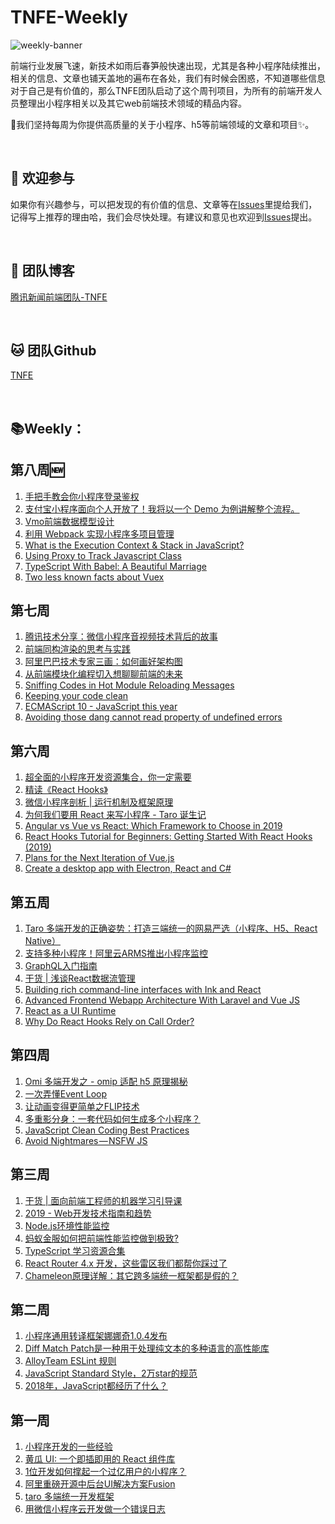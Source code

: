 # TNFE-Weekly

![weekly-banner](https://raw.githubusercontent.com/Tnfe/TNFE-Weekly/master/assets/weekly-banner.png "weekly-banner")

前端行业发展飞速，新技术如雨后春笋般快速出现，尤其是各种小程序陆续推出，相关的信息、文章也铺天盖地的遍布在各处，我们有时候会困惑，不知道哪些信息对于自己是有价值的，那么TNFE团队启动了这个周刊项目，为所有的前端开发人员整理出小程序相关以及其它web前端技术领域的精品内容。

:honeybee:我们坚持每周为你提供高质量的关于小程序、h5等前端领域的文章和项目:sparkles:。

<br />

##  :clap: 欢迎参与​

如果你有兴趣参与，可以把发现的有价值的信息、文章等在[Issues](https://github.com/Tnfe/TNFE-Weekly/issues)里提给我们，记得写上推荐的理由哈，我们会尽快处理。有建议和意见也欢迎到[Issues](https://github.com/Tnfe/TNFE-Weekly/issues)提出。

<br />

## :steam_locomotive: ​团队博客

[腾讯新闻前端团队-TNFE](https://segmentfault.com/blog/tnfe)

<br />

## :cat: 团队Github

[TNFE](https://github.com/Tnfe)

<br />

## :books: ​Weekly：

## 第八周:new:

1. [手把手教会你小程序登录鉴权](https://juejin.im/post/5ac9b72cf265da23906c486a)
2. [支付宝小程序面向个人开放了！我将以一个 Demo 为例讲解整个流程。](https://segmentfault.com/a/1190000018391272)
3. [Vmo前端数据模型设计](https://juejin.im/post/5c793a10e51d4506ce5b0918)
4. [利用 Webpack 实现小程序多项目管理](https://segmentfault.com/a/1190000018269045)
5. [What is the Execution Context & Stack in JavaScript?](http://davidshariff.com/blog/what-is-the-execution-context-in-javascript/#first-article)
6. [Using Proxy to Track Javascript Class](https://medium.com/front-end-weekly/using-proxy-to-track-javascript-class-50a33a6ccb)
7. [TypeScript With Babel: A Beautiful Marriage](https://iamturns.com/typescript-babel/)
8. [Two less known facts about Vuex](https://vuedose.tips/tips/8/)

## 第七周

1. [腾讯技术分享：微信小程序音视频技术背后的故事](https://www.jianshu.com/p/2cb90379ffd5)
2. [前端同构渲染的思考与实践](https://juejin.im/post/5c821dc45188257e1f2915b1)
3. [阿里巴巴技术专家三画：如何画好架构图](https://mp.weixin.qq.com/s/MZwTb3nINuRsOKy0mLNa_A)
4. [从前端模块化编程切入想聊聊前端的未来](https://juejin.im/post/5c82323ce51d453a5f22b281)
5. [Sniffing Codes in Hot Module Reloading Messages](https://blog.cal1.cn/post/Sniffing%20Codes%20in%20Hot%20Module%20Reloading%20Messages)
6. [Keeping your code clean](https://codeburst.io/keeping-your-code-clean-d30bcffd1a10)
7. [ECMAScript 10 - JavaScript this year](https://blog.larapulse.com/es-2015/ecmascript-10)
8. [Avoiding those dang cannot read property of undefined errors](https://css-tricks.com/%E2%80%8B%E2%80%8Bavoiding-those-dang-cannot-read-property-of-undefined-errors/)

## 第六周

1. [超全面的小程序开发资源集合，你一定需要](https://mp.weixin.qq.com/s/UgYiznqgZydZ7g6P86op6A)
2. [精读《React Hooks》](https://juejin.im/post/5be8d3def265da611a476231)
3. [微信小程序剖析 | 运行机制及框架原理](https://sdk.cn/news/5415)
4. [为何我们要用 React 来写小程序 - Taro 诞生记](https://aotu.io/notes/2018/06/25/the-birth-of-taro/index.html)
5. [Angular vs Vue vs React: Which Framework to Choose in 2019](https://www.codeinwp.com/blog/angular-vs-vue-vs-react/)
6. [React Hooks Tutorial for Beginners: Getting Started With React Hooks (2019)](https://www.valentinog.com/blog/hooks/)
7. [Plans for the Next Iteration of Vue.js](https://medium.com/the-vue-point/plans-for-the-next-iteration-of-vue-js-777ffea6fabf)
8. [Create a desktop app with Electron, React and C#](https://morioh.com/p/0222de07e2e2/create-a-desktop-app-with-electron-react-and-c)

## 第五周

1. [Taro 多端开发的正确姿势：打造三端统一的网易严选（小程序、H5、React Native）](https://mp.weixin.qq.com/s/zZYQHNS3fBH_PpcNF8T1aQ)
2. [支持多种小程序！阿里云ARMS推出小程序监控](https://mp.weixin.qq.com/s/HkSzum3JoK8K7HNivNw6_g)
3. [GraphQL入门指南](https://mp.weixin.qq.com/s/Cx3xxPbqhb_Zx7mjyS3Tyg)
4. [干货 | 浅谈React数据流管理](https://mp.weixin.qq.com/s/ii6H6mhe2OAUf7RquVxN8g)
5. [Building rich command-line interfaces with Ink and React](https://vadimdemedes.com/posts/building-rich-command-line-interfaces-with-ink-and-react)
6. [Advanced Frontend Webapp Architecture With Laravel and Vue JS](https://morioh.com/p/37e58768c22e/advanced-frontend-webapp-architecture-with-laravel-and-vue-js)
7. [React as a UI Runtime](https://overreacted.io/react-as-a-ui-runtime/)
8. [Why Do React Hooks Rely on Call Order?](https://overreacted.io/why-do-hooks-rely-on-call-order/)

## 第四周

1. [Omi 多端开发之 - omip 适配 h5 原理揭秘](https://developers.weixin.qq.com/community/develop/article/doc/0002c4a1ba83684b8d380800756c13?from=groupmessage&isappinstalled=0)
2. [一次弄懂Event Loop](https://juejin.im/post/5c3d8956e51d4511dc72c200?utm_source=gold_browser_extension&from=timeline&isappinstalled=0)
3. [让动画变得更简单之FLIP技术](https://mp.weixin.qq.com/s/pxgOJTtnIRKNn7Rx-2oBrg)
4. [多重影分身：一套代码如何生成多个小程序？](https://mp.weixin.qq.com/s/CQLGBb18iKe1k-5XxNfaJA)
5. [JavaScript Clean Coding Best Practices](https://blog.risingstack.com/javascript-clean-coding-best-practices-node-js-at-scale/)
6. [Avoid Nightmares — NSFW JS](https://shift.infinite.red/avoid-nightmares-nsfw-js-ab7b176978b1)

## 第三周
1. [干货 | 面向前端工程师的机器学习引导课](https://cloud.tencent.com/developer/article/1157062)
2. [2019 - Web开发技术指南和趋势](https://segmentfault.com/a/1190000017483325)
3. [Node.js环境性能监控](https://juejin.im/post/5c71324b6fb9a049d37fbb7c)
4. [蚂蚁金服如何把前端性能监控做到极致?](https://mp.weixin.qq.com/s/pqFhhb5u6w7gmUutilH5xQ)
5. [TypeScript 学习资源合集](https://juejin.im/entry/5b9e4a135188255c3a2d3695)
6. [React Router 4.x 开发，这些雷区我们都帮你踩过了](https://juejin.im/entry/5b50518bf265da0f6436c34a)
7. [Chameleon原理详解：其它跨多端统一框架都是假的？](https://mp.weixin.qq.com/s/F8ernZ57jseKNJgwGopNxg)

## 第二周
1. [小程序通用转译框架娜娜奇1.0.4发布](https://zhuanlan.zhihu.com/p/53592174)
2. [Diff Match Patch是一种用于处理纯文本的多种语言的高性能库](https://github.com/google/diff-match-patch)
3. [AlloyTeam ESLint 规则](https://github.com/AlloyTeam/eslint-config-alloy)
4. [JavaScript Standard Style，2万star的规范](https://juejin.im/post/5c248f0ff265da611c270815)
5. [2018年，JavaScript都经历了什么？](https://juejin.im/entry/5c217c85f265da617265809e)

## 第一周
1. [小程序开发的一些经验](https://zhuanlan.zhihu.com/p/25126957)
2. [黄瓜 UI: 一个即插即用的 React 组件库](https://juejin.im/post/5c233564e51d455d382ebeaa)
3. [1位开发如何撑起一个过亿用户的小程序？](https://juejin.im/post/5c248f0ff265da611c270815)
4. [阿里重磅开源中后台UI解决方案Fusion](https://fusion.design/)
5. [taro 多端统一开发框架](https://github.com/NervJS/taro)
6. [用微信小程序云开发做一个错误日志](http://www.wxapp-union.com/article-4785-1.html)